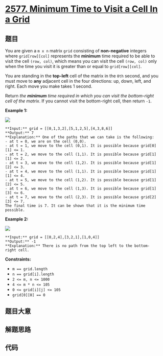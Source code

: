 # [2577. Minimum Time to Visit a Cell In a Grid](https://leetcode.com/problems/minimum-time-to-visit-a-cell-in-a-grid)

## 题目

You are given a `m x n` matrix `grid` consisting of **non-negative** integers
where `grid[row][col]` represents the **minimum** time required to be able to
visit the cell `(row, col)`, which means you can visit the cell `(row, col)`
only when the time you visit it is greater than or equal to `grid[row][col]`.

You are standing in the **top-left** cell of the matrix in the `0th` second,
and you must move to **any** adjacent cell in the four directions: up, down,
left, and right. Each move you make takes 1 second.

Return _the **minimum** time required in which you can visit the bottom-right
cell of the matrix_. If you cannot visit the bottom-right cell, then return
`-1`.



**Example 1:**

![](https://assets.leetcode.com/uploads/2023/02/14/yetgriddrawio-8.png)

    
    
    **Input:** grid = [[0,1,3,2],[5,1,2,5],[4,3,8,6]]
    **Output:** 7
    **Explanation:** One of the paths that we can take is the following:
    - at t = 0, we are on the cell (0,0).
    - at t = 1, we move to the cell (0,1). It is possible because grid[0][1] <= 1.
    - at t = 2, we move to the cell (1,1). It is possible because grid[1][1] <= 2.
    - at t = 3, we move to the cell (1,2). It is possible because grid[1][2] <= 3.
    - at t = 4, we move to the cell (1,1). It is possible because grid[1][1] <= 4.
    - at t = 5, we move to the cell (1,2). It is possible because grid[1][2] <= 5.
    - at t = 6, we move to the cell (1,3). It is possible because grid[1][3] <= 6.
    - at t = 7, we move to the cell (2,3). It is possible because grid[2][3] <= 7.
    The final time is 7. It can be shown that it is the minimum time possible.
    

**Example 2:**

![](https://assets.leetcode.com/uploads/2023/02/14/yetgriddrawio-9.png)

    
    
    **Input:** grid = [[0,2,4],[3,2,1],[1,0,4]]
    **Output:** -1
    **Explanation:** There is no path from the top left to the bottom-right cell.
    



**Constraints:**

  * `m == grid.length`
  * `n == grid[i].length`
  * `2 <= m, n <= 1000`
  * `4 <= m * n <= 105`
  * `0 <= grid[i][j] <= 105`
  * `grid[0][0] == 0`




## 题目大意

## 解题思路

## 代码

```javascript

```
